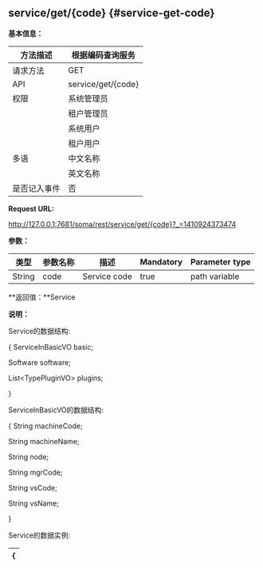 ## service/get/{code} {#service-get-code}

**基本信息：**

| 方法描述 | 根据编码查询服务 |
| --- | --- |
| 请求方法 | GET |
| API | service/get/{code} |
| 权限 | 系统管理员 | 是 |
|  | 租户管理员 | 是 |
|  | 系统用户 | 是 |
|  | 租户用户 | 是 |
| 多语 | 中文名称 | 根据编码查询服务 |
|  | 英文名称 | List service by code |
| 是否记入事件 | 否 |

**Request URL:**

http://127.0.0.1:7681/soma/rest/service/get/{code}?_=1410924373474

**参数：**

| **类型** | **参数名称** | **描述** | **Mandatory** | **Parameter type** |
| --- | --- | --- | --- | --- |
| String | code | Service code | true | path variable |

**返回值：**Service

**说明：**

Service的数据结构:

{ ServiceInBasicVO basic;

Software software;

List&lt;TypePluginVO&gt; plugins;

}

ServiceInBasicVO的数据结构:

{ String machineCode;

String machineName;

String node;

String mgrCode;

String vsCode;

String vsName;

}

Service的数据实例:

| { |
| --- |